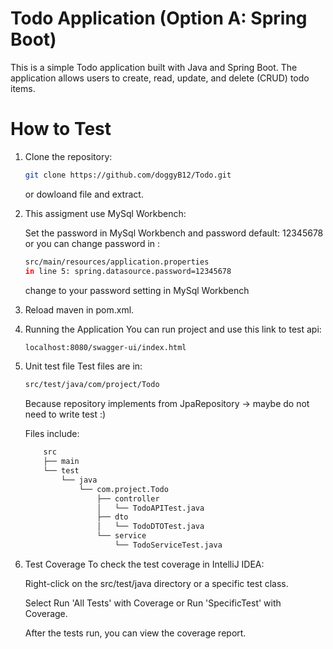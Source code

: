 # Todo Application (Option A: Spring Boot)
This is a simple Todo application built with Java and Spring Boot. The application allows users to create, read, update, and delete (CRUD) todo items.
# How to Test
1) Clone the repository:
   ```bash
   git clone https://github.com/doggyB12/Todo.git
   ```
   or dowloand file and extract.
3) This assigment use MySql Workbench:
   
   Set the password in MySql Workbench and password default: 12345678
   or you can change password in :
   ```bash
   src/main/resources/application.properties
   in line 5: spring.datasource.password=12345678
   ```
   change to your password setting in MySql Workbench
5) Reload maven in pom.xml.
6) Running the Application
   You can run project and use this link to test api:
   ```bash
   localhost:8080/swagger-ui/index.html
   ```
7) Unit test file
   Test files are in:
   ```bash
   src/test/java/com/project/Todo
   ```
   Because repository implements from JpaRepository -> maybe do not need to write test :)
   
   Files include:
   ```bash
       src
       ├── main
       └── test
           └── java
               └── com.project.Todo
                   ├── controller
                   │   └── TodoAPITest.java
                   ├── dto
                   │   └── TodoDTOTest.java
                   └── service
                       └── TodoServiceTest.java
   ```
9) Test Coverage
   To check the test coverage in IntelliJ IDEA:
   
   Right-click on the src/test/java directory or a specific test class.
   
   Select Run 'All Tests' with Coverage or Run 'SpecificTest' with Coverage.
   
   After the tests run, you can view the coverage report.

